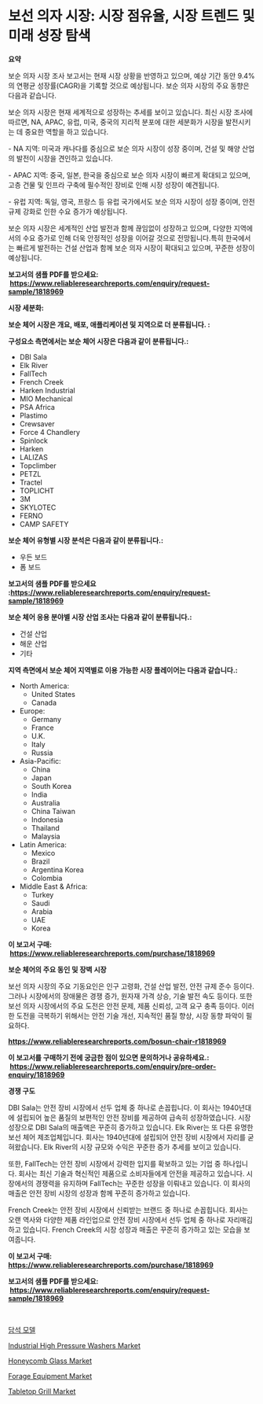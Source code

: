 <p><h1>보선 의자 시장: 시장 점유율, 시장 트렌드 및 미래 성장 탐색</h1></p><p><strong>요약</strong></p>
<p><p>보순 의자 시장 조사 보고서는 현재 시장 상황을 반영하고 있으며, 예상 기간 동안 9.4%의 연평균 성장률(CAGR)을 기록할 것으로 예상됩니다. 보순 의자 시장의 주요 동향은 다음과 같습니다.</p><p>보순 의자 시장은 현재 세계적으로 성장하는 추세를 보이고 있습니다. 최신 시장 조사에 따르면, NA, APAC, 유럽, 미국, 중국의 지리적 분포에 대한 세분화가 시장을 발전시키는 데 중요한 역할을 하고 있습니다.</p><p>- NA 지역: 미국과 캐나다를 중심으로 보순 의자 시장이 성장 중이며, 건설 및 해양 산업의 발전이 시장을 견인하고 있습니다.</p><p>- APAC 지역: 중국, 일본, 한국을 중심으로 보순 의자 시장이 빠르게 확대되고 있으며, 고층 건물 및 인프라 구축에 필수적인 장비로 인해 시장 성장이 예견됩니다.</p><p>- 유럽 지역: 독일, 영국, 프랑스 등 유럽 국가에서도 보순 의자 시장이 성장 중이며, 안전 규제 강화로 인한 수요 증가가 예상됩니다.</p><p>보순 의자 시장은 세계적인 산업 발전과 함께 끊임없이 성장하고 있으며, 다양한 지역에서의 수요 증가로 인해 더욱 안정적인 성장을 이어갈 것으로 전망됩니다.특히 한국에서는 빠르게 발전하는 건설 산업과 함께 보순 의자 시장이 확대되고 있으며, 꾸준한 성장이 예상됩니다.</p></p>
<p><strong>보고서의 샘플 PDF를 받으세요: &nbsp;<a href="https://www.reliableresearchreports.com/enquiry/request-sample/1818969">https://www.reliableresearchreports.com/enquiry/request-sample/1818969</a></strong></p>
<p><strong>시장 세분화:</strong></p>
<p><strong> 보순 체어 시장은 개요, 배포, 애플리케이션 및 지역으로 더 분류됩니다. :</strong></p>
<p><strong>구성요소 측면에서는 보순 체어 시장은 다음과 같이 분류됩니다.:</strong></p>
<p><ul><li>DBI Sala</li><li>Elk River</li><li>FallTech</li><li>French Creek</li><li>Harken Industrial</li><li>MIO Mechanical</li><li>PSA Africa</li><li>Plastimo</li><li>Crewsaver</li><li>Force 4 Chandlery</li><li>Spinlock</li><li>Harken</li><li>LALIZAS</li><li>Topclimber</li><li>PETZL</li><li>Tractel</li><li>TOPLICHT</li><li>3M</li><li>SKYLOTEC</li><li>FERNO</li><li>CAMP SAFETY</li></ul></p>
<p><strong> 보순 체어 유형별 시장 분석은 다음과 같이 분류됩니다.:</strong></p>
<p><ul><li>우든 보드</li><li>폼 보드</li></ul></p>
<p><strong>보고서의 샘플 PDF를 받으세요 :<a href="https://www.reliableresearchreports.com/enquiry/request-sample/1818969">https://www.reliableresearchreports.com/enquiry/request-sample/1818969</a></strong></p>
<p><strong> 보순 체어 응용 분야별 시장 산업 조사는 다음과 같이 분류됩니다.:</strong></p>
<p><ul><li>건설 산업</li><li>해운 산업</li><li>기타</li></ul></p>
<p><strong>지역 측면에서 보순 체어 지역별로 이용 가능한 시장 플레이어는 다음과 같습니다.:</strong></p>
<p><ul>
    <li>
        North America:
        <ul>
            <li>United States</li>
            <li>Canada</li>
        </ul>
    </li>
    <li>
        Europe:
        <ul>
            <li>Germany</li>
            <li>France</li>
            <li>U.K.</li>
            <li>Italy</li>
            <li>Russia</li>
        </ul>
    </li>
    <li>
        Asia-Pacific:
        <ul>
            <li>China</li>
            <li>Japan</li>
            <li>South Korea</li>
            <li>India</li>
            <li>Australia</li>
            <li>China Taiwan</li>
            <li>Indonesia</li>
            <li>Thailand</li>
            <li>Malaysia</li>
        </ul>
    </li>
    <li>
        Latin America:
        <ul>
            <li>Mexico</li>
            <li>Brazil</li>
            <li>Argentina Korea</li>
            <li>Colombia</li>
        </ul>
    </li>
    <li>
        Middle East & Africa:
        <ul>
            <li>Turkey</li>
            <li>Saudi</li>
            <li>Arabia</li>
            <li>UAE</li>
            <li>Korea</li>
        </ul>
    </li>
    </ul></p>
<p><strong>이 보고서 구매: &nbsp;<a href="https://www.reliableresearchreports.com/purchase/1818969">https://www.reliableresearchreports.com/purchase/1818969</a></strong></p>
<p><strong>보순 체어의 주요 동인 및 장벽 시장</strong></p>
<p><p>보선 의자 시장의 주요 기동요인은 인구 고령화, 건설 산업 발전, 안전 규제 준수 등이다. 그러나 시장에서의 장애물은 경쟁 증가, 원자재 가격 상승, 기술 발전 속도 등이다. 또한 보선 의자 시장에서의 주요 도전은 안전 문제, 제품 신뢰성, 고객 요구 충족 등이다. 이러한 도전을 극복하기 위해서는 안전 기술 개선, 지속적인 품질 향상, 시장 동향 파악이 필요하다.</p></p>
<p><strong><a href="https://www.reliableresearchreports.com/bosun-chair-r1818969">https://www.reliableresearchreports.com/bosun-chair-r1818969</a></strong></p>
<p><strong>이 보고서를 구매하기 전에 궁금한 점이 있으면 문의하거나 공유하세요.: &nbsp;<a href="https://www.reliableresearchreports.com/enquiry/pre-order-enquiry/1818969">https://www.reliableresearchreports.com/enquiry/pre-order-enquiry/1818969</a></strong></p>
<p><strong>경쟁 구도</strong></p>
<p><p>DBI Sala는 안전 장비 시장에서 선두 업체 중 하나로 손꼽힙니다. 이 회사는 1940년대에 설립되어 높은 품질의 보편적인 안전 장비를 제공하여 급속히 성장하였습니다. 시장 성장으로 DBI Sala의 매출액은 꾸준히 증가하고 있습니다. Elk River는 또 다른 유명한 보선 체어 제조업체입니다. 회사는 1940년대에 설립되어 안전 장비 시장에서 자리를 굳혀왔습니다. Elk River의 시장 규모와 수익은 꾸준한 증가 추세를 보이고 있습니다.</p><p>또한, FallTech는 안전 장비 시장에서 강력한 입지를 확보하고 있는 기업 중 하나입니다. 회사는 최신 기술과 혁신적인 제품으로 소비자들에게 안전을 제공하고 있습니다. 시장에서의 경쟁력을 유지하며 FallTech는 꾸준한 성장을 이뤄내고 있습니다. 이 회사의 매출은 안전 장비 시장의 성장과 함께 꾸준히 증가하고 있습니다.</p><p>French Creek는 안전 장비 시장에서 신뢰받는 브랜드 중 하나로 손꼽힙니다. 회사는 오랜 역사와 다양한 제품 라인업으로 안전 장비 시장에서 선두 업체 중 하나로 자리매김하고 있습니다. French Creek의 시장 성장과 매출은 꾸준히 증가하고 있는 모습을 보여줍니다.</p></p>
<p><strong>이 보고서 구매: &nbsp; <a href="https://www.reliableresearchreports.com/purchase/1818969">https://www.reliableresearchreports.com/purchase/1818969</a></strong></p>
<p><strong>보고서의 샘플 PDF를 받으세요: &nbsp;<a href="https://www.reliableresearchreports.com/enquiry/request-sample/1818969">https://www.reliableresearchreports.com/enquiry/request-sample/1818969</a></strong><strong></strong></p>
<p>&nbsp;</p>
<p><p><a href="https://github.com/Hubertstyenger6685/Market-Research-Report-List-1/blob/main/329671729401.md">담석 모델</a></p><p><a href="https://issuu.com/reportprime-2/docs/industrial-high-pressure-washers-market-size-2030.">Industrial High Pressure Washers Market</a></p><p><a href="https://issuu.com/reportprime-2/docs/honeycomb-glass-market-size-2030.pptx">Honeycomb Glass Market</a></p><p><a href="https://view.publitas.com/reportprime-1/forage-equipment-market-comprehensive-assessment-by-type-application-and-geography/">Forage Equipment Market</a></p><p><a href="https://www.linkedin.com/pulse/tabletop-grill-market-size-reveals-best-marketing-channels-kzeue?trackingId=GbNNkfp1QDrNjl80mxG2TQ%3D%3D">Tabletop Grill Market</a></p></p>